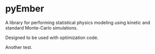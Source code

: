 # pyEmber

A library for performing statistical physics modeling using kinetic and standard Monte-Carlo simulations.

Designed to be used with optimization code.

Another test.